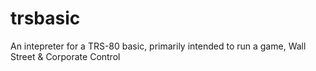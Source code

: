 # trsbasic
An intepreter for a TRS-80 basic, primarily intended to run a game, Wall Street &amp; Corporate Control
